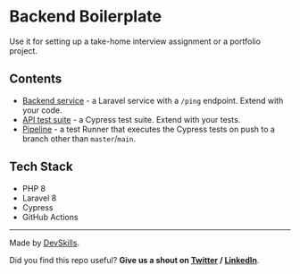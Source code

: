 # Backend Boilerplate

Use it for setting up a take-home interview assignment or a portfolio project.

## Contents

- [Backend service](https://github.com/DevSkillsHQ/backend-boilerplate-php-laravel/tree/main/app) - a Laravel service with a `/ping` endpoint. Extend with your code.
- [API test suite](https://github.com/DevSkillsHQ/backend-boilerplate-php-laravel/blob/main/cypress/integration/backend.spec.js) - a Cypress test suite. Extend with your tests.
- [Pipeline](https://github.com/DevSkillsHQ/backend-boilerplate-php-laravel/blob/main/.github/workflows/tests.yml) - a test Runner that executes the Cypress tests on push to a branch other than `master`/`main`.

## Tech Stack

- PHP 8
- Laravel 8
- Cypress
- GitHub Actions


---

Made by [DevSkills](https://devskills.co). 

Did you find this repo useful? **Give us a shout on [Twitter](https://twitter.com/DevSkillsHQ) / [LinkedIn](https://www.linkedin.com/company/devskills)**.
